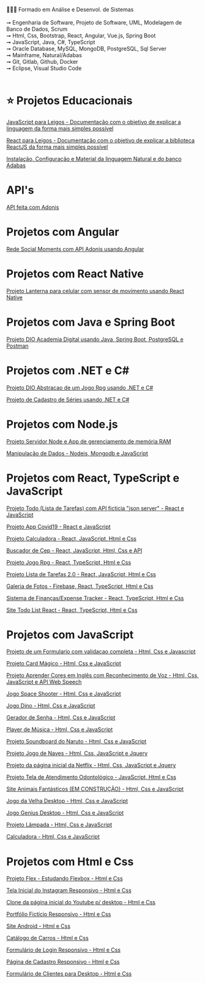 👨🏻‍🎓 Formado em Análise e Desenvol. de Sistemas<br><br>
➞ Engenharia de Software, Projeto de Software, UML, Modelagem de Banco de Dados, Scrum<br>
➞ Html, Css, Bootstrap, React, Angular, Vue.js, Spring Boot<br>
➞ JavaScript, Java, C#, TypeScript<br>
➞ Oracle Database, MySQL, MongoDB, PostgreSQL, Sql Server<br>
➞ Mainframe, Natural/Adabas<br>
➞ Git, Gitlab, Github, Docker<br>
➞ Eclipse, Visual Studio Code<br><br>

# ⭐️ Projetos Educacionais
[JavaScript para Leigos - Documentação com o objetivo de explicar a linguagem da forma mais simples possível](https://github.com/rosivaldocamjr/JavaScript_para_Leigos)

[React para Leigos - Documentação com o objetivo de explicar a biblioteca ReactJS da forma mais simples possível](https://github.com/rosivaldocamjr/React_para_Leigos)

[Instalação, Configuração e Material da linguagem Natural e do banco Adabas](https://github.com/rosivaldocamjr/natural_adabas)

# API's
[API feita com Adonis](https://github.com/rosivaldocamjr/api_adonis)

# Projetos com Angular
[Rede Social Moments com API Adonis usando Angular](https://github.com/rosivaldocamjr/moments)

# Projetos com React Native
[Projeto Lanterna para celular com sensor de movimento usando React Native](https://github.com/rosivaldocamjr/flashlight)

# Projetos com Java e Spring Boot
[Projeto DIO Academia Digital usando Java, Spring Boot, PostgreSQL e Postman](https://github.com/rosivaldocamjr/academia-digital-1.0.0)

# Projetos com .NET e C#
[Projeto DIO Abstracao de um Jogo Rpg usando .NET e C#](https://github.com/rosivaldocamjr/Jogo_Rpg)

[Projeto de Cadastro de Séries usando .NET e C#](https://github.com/rosivaldocamjr/Cadastro_Series)

# Projetos com Node.js
[Projeto Servidor Node e App de gerenciamento de memória RAM](https://github.com/rosivaldocamjr/Projeto-Servidor-Node)

[Manipulação de Dados - Nodejs, Mongodb e JavaScript](https://github.com/rosivaldocamjr/node)

# Projetos com React, TypeScript e JavaScript
[Projeto Todo (Lista de Tarefas) com API ficticia "json server" - React e JavaScript](https://github.com/rosivaldocamjr/todo)

[Projeto App Covid19 - React e JavaScript](https://github.com/rosivaldocamjr/app-covid19)

[Projeto Calculadora - React, JavaScript, Html e Css](https://github.com/rosivaldocamjr/projeto_calculadora_react)

[Buscador de Cep - React, JavaScript, Html, Css e API](https://github.com/rosivaldocamjr/projeto_buscador_cep)

[Projeto Jogo Rpg - React, TypeScript, Html e Css](https://github.com/rosivaldocamjr/jogo-rpg)

[Projeto Lista de Tarefas 2.0 - React, JavaScript, Html e Css](https://github.com/rosivaldocamjr/todo_list_2.0)

[Galeria de Fotos - Firebase, React, TypeScript, Html e Css](https://github.com/rosivaldocamjr/gallery)

[Sistema de Finanças/Expense Tracker - React, TypeScript, Html e Css](https://github.com/rosivaldocamjr/Projeto-Expense-Tracker)

[Site Todo List React - React, TypeScript, Html e Css](https://github.com/rosivaldocamjr/Projeto-todo-list-react)

# Projetos com JavaScript
[Projeto de um Formulario com validacao completa - Html, Css e Javascript](https://github.com/rosivaldocamjr/Formulario_Validacao)

[Projeto Card Mágico - Html, Css e JavaScript](https://github.com/rosivaldocamjr/Card_Magico)

[Projeto Aprender Cores em Inglês com Reconhecimento de Voz - Html, Css, JavaScript e API Web Speech](https://github.com/rosivaldocamjr/Projeto_Reconhecimento_Voz)

[Jogo Space Shooter - Html, Css e JavaScript](https://github.com/rosivaldocamjr/Projeto_Space_Shooter)

[Jogo Dino - Html, Css e JavaScript](https://github.com/rosivaldocamjr/Projeto_Jogo_Dino)

[Gerador de Senha - Html, Css e JavaScript](https://github.com/rosivaldocamjr/Projeto_Gerador_Senha)

[Player de Música - Html, Css e JavaScript](https://github.com/rosivaldocamjr/Projeto_Player_Musica)

[Projeto Soundboard do Naruto - Html, Css e JavaScript](https://github.com/rosivaldocamjr/Projeto_Naruto_Sound)

[Projeto Jogo de Naves - Html, Css, JavaScript e Jquery](https://github.com/rosivaldocamjr/Projeto_Jogo_Naves)

[Projeto da página inicial da Netflix - Html, Css, JavaScript e Jquery](https://github.com/rosivaldocamjr/Projeto_Interface_Netflix)

[Projeto Tela de Atendimento Odontológico - JavaScript, Html e Css](https://github.com/rosivaldocamjr/Tela-de-Atendimento)

[Site Animais Fantásticos (EM CONSTRUÇÃO) - Html, Css e JavaScript](https://github.com/rosivaldocamjr/Projeto-Animais-Fantasticos)

[Jogo da Velha Desktop - Html, Css e JavaScript](https://github.com/rosivaldocamjr/Jogo-da-velha)

[Jogo Genius Desktop - Html, Css e JavaScript](https://github.com/rosivaldocamjr/Jogo-Genius)

[Projeto Lâmpada - Html, Css e JavaScript](https://github.com/rosivaldocamjr/Projeto-Lampada)

[Calculadora - Html, Css e JavaScript](https://github.com/rosivaldocamjr/Calculadora)

# Projetos com Html e Css
[Projeto Flex - Estudando Flexbox - Html e Css](https://github.com/rosivaldocamjr/Projeto-Flex)

[Tela Inicial do Instagram Responsivo - Html e Css](https://github.com/rosivaldocamjr/Instagram-Inicial)

[Clone da página inicial do Youtube p/ desktop - Html e Css](https://github.com/rosivaldocamjr/Projeto_Clone_Youtube)

[Portfólio Fictício Responsivo - Html e Css](https://github.com/rosivaldocamjr/Projeto-portfolio-ficticio)

[Site Android - Html e Css](https://github.com/rosivaldocamjr/Site-Android)

[Catálogo de Carros - Html e Css](https://github.com/rosivaldocamjr/Catalogo-de-carros-site)

[Formulário de Login Responsivo - Html e Css](https://github.com/rosivaldocamjr/Projeto-Formulario-Login)

[Página de Cadastro Responsivo - Html e Css](https://github.com/rosivaldocamjr/Pagina-Cadastro-Responsivo)

[Formulário de Clientes para Desktop - Html e Css](https://github.com/rosivaldocamjr/Formulario-Clientes-Desktop)
